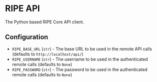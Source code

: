 # RIPE API

The Python based RIPE Core API client.

## Configuration

* `RIPE_BASE_URL` (`str`) - The base URL to be used in the remote API calls (defaults to `http://localhost/api/`)
* `RIPE_USERNAME` (`str`) - The username to be used in the authenticated remote calls (defaults to `None`)
* `RIPE_PASSWORD` (`str`) - The password to be used in the authenticated remote calls (defaults to `None`)
